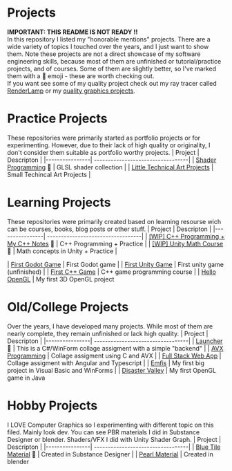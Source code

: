 # Projects
**IMPORTANT: THIS README IS NOT READY !!** <br />
In this repository I listed my "honorable mentions" projects. There are a wide variety of topics I touched over the years, and I just want to show them. Note these projects are not a direct showcase of my software engineering skills, because most of them are unfinished or tutorial/practice projects, and of courses. Some of them are slightly better, so I've marked them with a 🌟 emoji - these are worth checking out. <br>
If you want see some of my quality project check out my ray tracer called [RenderLamp](https://github.com/martonban/RenderLamp) or my [quality graphics projects](https://github.com/martonban/GraphicsProjects).

# Practice Projects
These repositories were primarily started as portfolio projects or for experimenting. However, due to their lack of high quality or originality, I don't consider them suitable as portfolio worthy projects.
| Project        | Descripton                      |
|----------------| ----------------------------------|
| [Shader Programming](https://github.com/martonban/ShaderProgramming) 🌟                              | GLSL shader collection             |
| [Little Technical Art Projects](https://github.com/martonban/LittleTechnicalArtProjects)              | Small Techincal Art Projects       |


# Learning Projects
These repositories were primarily created based on learning resourse wich can be courses, books, blog posts or other stuff.
| Project        | Descripton                      |
|----------------| ----------------------------------|
| [[WIP] C++ Programming + My C++ Notes](https://github.com/martonban/CPP_Programming) 🌟               | C++ Programming + Practice                                       |
| [[WIP] Unity Math Course](https://github.com/martonban/UnityMathCourse) 🌟                            | Math concepts in Unity + Practice                                |
<!--| [First Game Engine](https://github.com/martonban/BagEnginePOC) 🌟                                     | My first ever game engine in Java and OpenGL                    | -->
| [First Godot Game](https://github.com/martonban/FirstGodotGame)                                        | First Godot game                                                |
| [First Unity Game](https://github.com/martonban/UnityGameTutorial)                                     | First unity game (unfinished)                                   |
| [First C++ Game](https://github.com/martonban/CPP_Fundamentals_Game_Programming_For_Beginners)         | C++ game programming course                                     |
| [Hello OpenGL](https://github.com/martonban/HelloOpenGL)                                               | My first 3D OpenGL project


# Old/College Projects
Over the years, I have developed many projects. While most of them are nearly complete, they remain unfinished or lack high quality.
| Project        | Descripton                      |
|----------------| ----------------------------------|
| [Launcher](https://github.com/martonban/Launcher) 🌟                            | This is a C#/WinForm collage assigment with a simple "backend"      |
| [AVX Programming](https://github.com/martonban/AVX_Programing_Uni)               | Collage assigment using C and AVX                                   |
| [Full Stack Web App](https://github.com/martonban/FullStackWebAppUniAssignment)  | Collage assigment with Angular and Typescript                       |
| [Emfis](https://github.com/martonban/Emfis)                                      | My first big project in Visual Basic and WinForms                   |
| [Disaster Valley](https://github.com/martonban/Disaster_Valley)                  | My first OpenGL game in Java

# Hobby Projects 
I LOVE Computer Graphics so I experimenting with different topic on this filed. Mainly look dev. You can see PBR materials I did in Substance Designer or blender. Shaders/VFX I did with Unity Shader Graph. 
| Project        | Descripton                      |
|----------------| ----------------------------------|
| [Blue Tile Material](https://x.com/marton_ban/status/1858596984946643241)  🌟             | Created in Substance Designer                                      |
| [Pearl Material](https://www.artstation.com/artwork/Ezw8z8)                               | Created in blender





